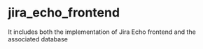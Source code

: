 # jira_echo_frontend
It includes both the implementation of Jira Echo frontend and the associated database 
